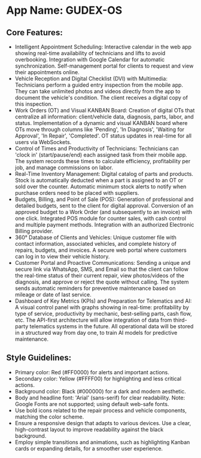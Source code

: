 # **App Name**: GUDEX-OS

## Core Features:

- Intelligent Appointment Scheduling: Interactive calendar in the web app showing real-time availability of technicians and lifts to avoid overbooking. Integration with Google Calendar for automatic synchronization. Self-management portal for clients to request and view their appointments online.
- Vehicle Reception and Digital Checklist (DVI) with Multimedia: Technicians perform a guided entry inspection from the mobile app. They can take unlimited photos and videos directly from the app to document the vehicle's condition. The client receives a digital copy of this inspection.
- Work Orders (OT) and Visual KANBAN Board: Creation of digital OTs that centralize all information: client/vehicle data, diagnosis, parts, labor, and status. Implementation of a dynamic and visual KANBAN board where OTs move through columns like 'Pending', 'In Diagnosis', 'Waiting for Approval', 'In Repair', 'Completed'. OT status updates in real-time for all users via WebSockets.
- Control of Times and Productivity of Technicians: Technicians can 'clock in' (start/pause/end) each assigned task from their mobile app. The system records these times to calculate efficiency, profitability per job, and manage commissions on labor.
- Real-Time Inventory Management: Digital catalog of parts and products. Stock is automatically deducted when a part is assigned to an OT or sold over the counter. Automatic minimum stock alerts to notify when purchase orders need to be placed with suppliers.
- Budgets, Billing, and Point of Sale (POS): Generation of professional and detailed budgets, sent to the client for digital approval. Conversion of an approved budget to a Work Order (and subsequently to an invoice) with one click. Integrated POS module for counter sales, with cash control and multiple payment methods. Integration with an authorized Electronic Billing provider.
- 360° Database of Clients and Vehicles: Unique customer file with contact information, associated vehicles, and complete history of repairs, budgets, and invoices. A secure web portal where customers can log in to view their vehicle history.
- Customer Portal and Proactive Communications: Sending a unique and secure link via WhatsApp, SMS, and Email so that the client can follow the real-time status of their current repair, view photos/videos of the diagnosis, and approve or reject the quote without calling. The system sends automatic reminders for preventive maintenance based on mileage or date of last service.
- Dashboard of Key Metrics (KPIs) and Preparation for Telematics and AI: A visual control panel with graphs showing in real-time: profitability by type of service, productivity by mechanic, best-selling parts, cash flow, etc. The API-first architecture will allow integration of data from third-party telematics systems in the future. All operational data will be stored in a structured way from day one, to train AI models for predictive maintenance.

## Style Guidelines:

- Primary color: Red (#FF0000) for alerts and important actions.
- Secondary color: Yellow (#FFFF00) for highlighting and less critical actions.
- Background color: Black (#000000) for a dark and modern aesthetic.
- Body and headline font: 'Arial' (sans-serif) for clear readability. Note: Google Fonts are not supported; using default web-safe fonts.
- Use bold icons related to the repair process and vehicle components, matching the color scheme.
- Ensure a responsive design that adapts to various devices. Use a clear, high-contrast layout to improve readability against the black background.
- Employ simple transitions and animations, such as highlighting Kanban cards or expanding details, for a smoother user experience.